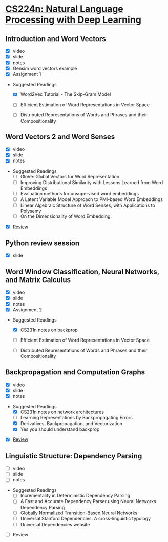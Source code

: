 # [CS224n: Natural Language Processing with Deep Learning](http://web.stanford.edu/class/cs224n/)


## Introduction and Word Vectors 
- [x] video 
- [x] slide
- [x] notes
- [x] Gensim word vectors example
- [x] Assignment 1
- Suggested Readings
    - [x] Word2Vec Tutorial - The Skip-Gram Model
    - [ ] Efficient Estimation of Word Representations in Vector Space
    - [ ] Distributed Representations of Words and Phrases and their Compositionality 


## Word Vectors 2 and Word Senses
- [x] video 
- [x] slide
- [x] notes
- Suggested Readings
    - [ ] GloVe: Global Vectors for Word Representation
    - [ ] Improving Distributional Similarity with Lessons Learned from Word Embeddings
    - [ ] Evaluation methods for unsupervised word embeddings
    - [ ] A Latent Variable Model Approach to PMI-based Word Embeddings
    - [ ] Linear Algebraic Structure of Word Senses, with Applications to Polysemy
    - [ ] On the Dimensionality of Word Embedding.
- [x] [Review](https://zhangruochi.com/Word-Vectors/2019/12/04/)

## Python review session 
- [x] slide

## Word Window Classification, Neural Networks, and Matrix Calculus 
- [x] video 
- [x] slide
- [x] notes
- [x] Assignment 2
- Suggested Readings
    - [x] CS231n notes on backprop
    - [ ] Efficient Estimation of Word Representations in Vector Space
    - [ ] Distributed Representations of Words and Phrases and their Compositionality 


## Backpropagation and Computation Graphs 
- [x] video 
- [x] slide
- [x] notes
- Suggested Readings
    - [x] CS231n notes on network architectures
    - [ ] Learning Representations by Backpropagating Errors
    - [x] Derivatives, Backpropagation, and Vectorization
    - [x] Yes you should understand backprop
- [x] [Review](https://zhangruochi.com/Computational-Graph/2019/12/06/)

## Linguistic Structure: Dependency Parsing 
- [ ] video 
- [ ] slide
- [ ] notes
- Suggested Readings
    - [ ] Incrementality in Deterministic Dependency Parsing
    - [ ] A Fast and Accurate Dependency Parser using Neural Networks Dependency Parsing
    - [ ] Globally Normalized Transition-Based Neural Networks
    - [ ] Universal Stanford Dependencies: A cross-linguistic typology
    - [ ] Universal Dependencies website
- [ ] Review
